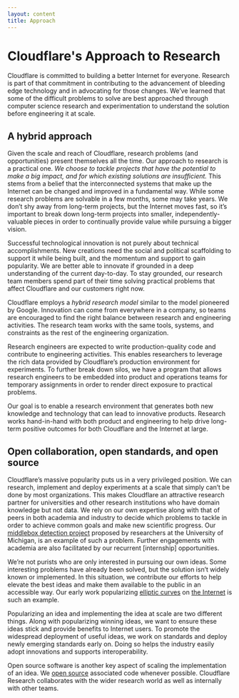 ```yaml
---
layout: content
title: Approach
---
```


# Cloudflare's Approach to Research

Cloudflare is committed to building a better Internet for everyone. Research is part of that commitment in contributing to the advancement of bleeding edge technology and in advocating for those changes. We’ve learned that some of the difficult problems to solve are best approached through computer science research and experimentation to understand the solution before engineering it at scale.

## A hybrid approach

Given the scale and reach of Cloudflare, research problems (and opportunities) present themselves all the time. Our approach to research is a practical one. *We choose to tackle projects that have the potential to make a big impact, and for which existing solutions are insufficient.* This stems from a belief that the interconnected systems that make up the Internet can be changed and improved in a fundamental way. While some research problems are solvable in a few months, some may take years. We don’t shy away from long-term projects, but the Internet moves fast, so it’s important to break down long-term projects into smaller, independently-valuable pieces in order to continually provide value while pursuing a bigger vision.

Successful technological innovation is not purely about technical accomplishments. New creations need the social and political scaffolding to support it while being built, and the momentum and support to gain popularity. We are better able to innovate if grounded in a deep understanding of the current day-to-day. To stay grounded, our research team members spend part of their time solving practical problems that affect Cloudflare and our customers right now.

Cloudflare employs a *hybrid research model* similar to the model pioneered by Google. Innovation can come from everywhere in a company, so teams are encouraged to find the right balance between research and engineering activities. The research team works with the same tools, systems, and constraints as the rest of the engineering organization.

Research engineers are expected to write production-quality code and contribute to engineering activities. This enables researchers to leverage the rich data provided by Cloudflare’s production environment for experiments. To further break down silos, we have a program that allows research engineers to be embedded into product and operations teams for temporary assignments in order to render direct exposure to practical problems.

Our goal is to enable a research environment that generates both new knowledge and technology that can lead to innovative products. Research works hand-in-hand with both product and engineering to help drive long-term positive outcomes for both Cloudflare and the Internet at large.

## Open collaboration, open standards, and open source

Cloudflare’s massive popularity puts us in a very privileged position. We can research, implement and deploy experiments at a scale that simply can’t be done by most organizations. This makes Cloudflare an attractive research partner for universities and other research institutions who have domain knowledge but not data. We rely on our own expertise along with that of peers in both academia and industry to decide which problems to tackle in order to achieve common goals and make new scientific progress. Our [middlebox detection project](https://blog.cloudflare.com/monsters-in-the-middleboxes/) proposed by researchers at the University of Michigan, is an example of such a problem. Further engagements with academia are also facilitated by our recurrent [internship] opportunities.

We’re not purists who are only interested in pursuing our own ideas. Some interesting problems have already been solved, but the solution isn’t widely known or implemented. In this situation, we contribute our efforts to help elevate the best ideas and make them available to the public in an accessible way. Our early work popularizing [elliptic curves](https://blog.cloudflare.com/a-relatively-easy-to-understand-primer-on-elliptic-curve-cryptography/) on [the Internet](https://blog.cloudflare.com/ecdsa-the-digital-signature-algorithm-of-a-better-internet/) is such an example.

Popularizing an idea and implementing the idea at scale are two different things. Along with popularizing winning ideas, we want to ensure these ideas stick and provide benefits to Internet users. To promote the widespread deployment of useful ideas, we work on standards and deploy newly emerging standards early on. Doing so helps the industry easily adopt innovations and supports interoperability.

Open source software is another key aspect of scaling the implementation of an idea. We [open source](https://github.com/cloudflare) associated code whenever possible. Cloudflare Research collaborates with the wider research world as well as internally with other teams.
